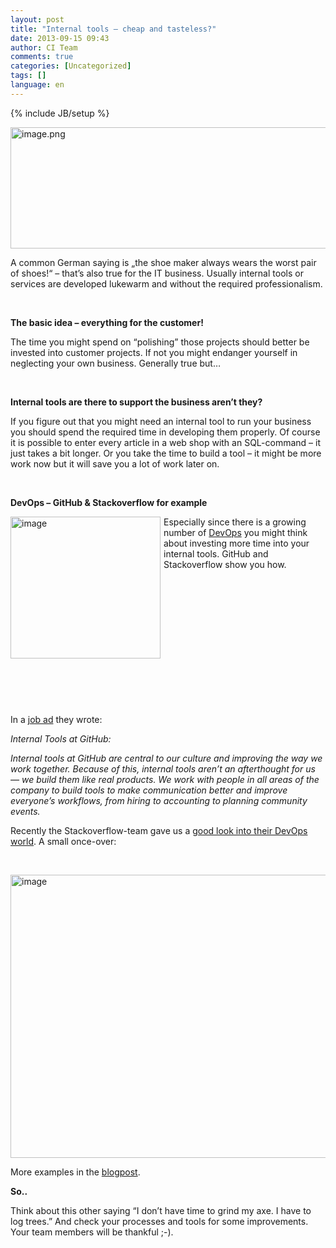 ```yaml
---
layout: post
title: "Internal tools – cheap and tasteless?"
date: 2013-09-15 09:43
author: CI Team
comments: true
categories: [Uncategorized]
tags: []
language: en
---
```

{% include JB/setup %}
&nbsp;

<img style="background-image: none; padding-top: 0px; padding-left: 0px; padding-right: 0px; border: 0px;" title="image.png" src="{{BASE_PATH}}/assets/wp-images-de/image1920-570x194.png" border="0" alt="image.png" width="570" height="194" />

A common German saying is „the shoe maker always wears the worst pair of shoes!“ – that’s also true for the IT business. Usually internal tools or services are developed lukewarm and without the required professionalism.

&nbsp;

<strong>The basic idea – everything for the customer! </strong>

The time you might spend on “polishing” those projects should better be invested into customer projects. If not you might endanger yourself in neglecting your own business. Generally true but…

&nbsp;

<strong>Internal tools are there to support the business aren’t they?</strong>

If you figure out that you might need an internal tool to run your business you should spend the required time in developing them properly. Of course it is possible to enter every article in a web shop with an SQL-command – it just takes a bit longer. Or you take the time to build a tool – it might be more work now but it will save you a lot of work later on.

&nbsp;

<strong>DevOps – GitHub &amp; Stackoverflow for example</strong>

<img style="background-image: none; padding-top: 0px; padding-left: 0px; margin: 0px 5px 5px 0px; padding-right: 0px; border: 0px;" title="image" src="{{BASE_PATH}}/assets/wp-images-de/image1919.png" border="0" alt="image" width="240" height="227" align="left" />Especially since there is a growing number of <a href="http://en.wikipedia.org/wiki/DevOps">DevOps</a> you might think about investing more time into your internal tools. GitHub and Stackoverflow show you how.

&nbsp;

&nbsp;

&nbsp;

&nbsp;

&nbsp;

&nbsp;

&nbsp;

In a <a href="https://jobs.github.com/positions/38bad1be-105a-11e3-8ccf-64433d98d63e">job ad</a> they wrote:

<em>Internal Tools at GitHub:</em>

<em>Internal tools at GitHub are central to our culture and improving the way we work together. Because of this, internal tools aren’t an afterthought for us — we build them like real products. We work with people in all areas of the company to build tools to make communication better and improve everyone’s workflows, from hiring to accounting to planning community events.</em>

Recently the Stackoverflow-team gave us a <a href="http://blog.serverfault.com/2013/09/05/homegrown-devops-tools-at-stack-exchange/">good look into their DevOps world</a>. A small once-over:

&nbsp;

<img style="background-image: none; padding-top: 0px; padding-left: 0px; padding-right: 0px; border: 0px;" title="image" src="{{BASE_PATH}}/assets/wp-images-de/image1920.png" border="0" alt="image" width="578" height="453" />

More examples in the <a href="http://blog.serverfault.com/2013/09/05/homegrown-devops-tools-at-stack-exchange/">blogpost</a>.

<strong>So..</strong>

Think about this other saying “I don’t have time to grind my axe. I have to log trees.” And check your processes and tools for some improvements. Your team members will be thankful ;-).
